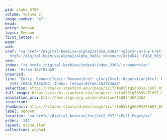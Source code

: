 ```yaml
---
pid: alpha_0789
volume: Volume 2
image_number: '47'
head: 
entry: Renown
topic: Renown
first_letter: R
page: 
add: 
xref: "<a href='/digital-beehive/alpha2/alpha_0362/'>glory</a>|<a href='/digital-beehive/alpha4/alpha_0794/'>Reputation</a>|<a
  href='/digital-beehive/alpha2/alpha_0428/'>honour</a>|4541 [PAGE_MISSING]"
see: 
index: "<a href='/digital-beehive/index4/index_3365/'>renown</a>"
item: "#item-162f83da9"
unparsed: 
line: 'Entry: Renown|Topic: Renown|Xref: glory|Xref: Reputation|Xref: honour|Xref:
  4541 [PAGE_MISSING]|Index: renown|#item-162f83da9'
selection: https://stacks.stanford.edu/image/iiif/fm855tg5659%2F1607_0514/312,891,3039,480/full/0/default.jpg
full_image: https://stacks.stanford.edu/image/iiif/fm855tg5659%2F1607_0514/full/full/0/default.jpg
annotation_uri: http://dev.llgc.org.uk/annotation/1528743643362
insertion: 
thumbnail: https://stacks.stanford.edu/image/iiif/fm855tg5659%2F1607_0514/312,891,600,180/250,/0/default.jpg
label: Renown
location: "<a href='/digital-beehive/toc/toc2_037/'>Full Page</a>"
order: '142'
layout: alpha_item
collection: alpha4
---
```

